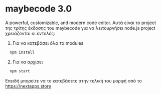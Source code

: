 # maybecode 3.0
A powerful, customizable, and modern code editor.
Αυτά είναι το project της τρίτης έκδοσης του maybecode για να λειτουργήσει node.js project χρειάζονται οι εντολές:
1. Για να κατεβάσει όλα τα modules
```cmd
  npm install
```
2. Για να αρχίσει
```cmd
  npm start
```
Επειδή μπορείτε να το κατεβάσετε στην τελική του μορφή από το https://nextapps.store 
